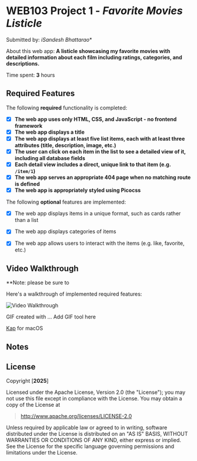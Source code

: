 <!-- filepath: /Users/sandeshbhattarai/Desktop/Web_103/Listicle/README.md -->
# WEB103 Project 1 - *Favorite Movies Listicle*

Submitted by: *iSandesh Bhattarao**

About this web app: **A listicle showcasing my favorite movies with detailed information about each film including ratings, categories, and descriptions.**

Time spent: **3** hours

## Required Features

The following **required** functionality is completed:

- [x] **The web app uses only HTML, CSS, and JavaScript - no frontend framework**
- [x] **The web app displays a title**
- [x] **The web app displays at least five list items, each with at least three attributes (title, description, image, etc.)**
- [x] **The user can click on each item in the list to see a detailed view of it, including all database fields**
- [x] **Each detail view includes a direct, unique link to that item (e.g. `/item/1`)**
- [x] **The web app serves an appropriate 404 page when no matching route is defined**
- [x] **The web app is appropriately styled using Picocss**

The following **optional** features are implemented:

- [x] The web app displays items in a unique format, such as cards rather than a list
- [x] The web app displays categories of items
- [x] The web app allows users to interact with the items (e.g. like, favorite, etc.)


## Video Walkthrough

**Note: please be sure to 

Here's a walkthrough of implemented required features:

<img src='https://imgur.com/a/5zEm9pG' title='Video Walkthrough' width='' alt='Video Walkthrough' />

GIF created with ...  Add GIF tool here

[Kap](https://getkap.co/) for macOS

## Notes


## License

Copyright [**2025**]

Licensed under the Apache License, Version 2.0 (the "License"); you may not use this file except in compliance with the License. You may obtain a copy of the License at

> http://www.apache.org/licenses/LICENSE-2.0

Unless required by applicable law or agreed to in writing, software distributed under the License is distributed on an "AS IS" BASIS, WITHOUT WARRANTIES OR CONDITIONS OF ANY KIND, either express or implied. See the License for the specific language governing permissions and limitations under the License.